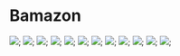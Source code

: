 # Bamazon
![](https://github.com/Ruchita-G/Bamazon/blob/master/images/img1.png);
![](https://github.com/Ruchita-G/Bamazon/blob/master/images/img2.png);
![](https://github.com/Ruchita-G/Bamazon/blob/master/images/img3.png);
![](https://github.com/Ruchita-G/Bamazon/blob/master/images/img4.png);
![](https://github.com/Ruchita-G/Bamazon/blob/master/images/img5.png);
![](https://github.com/Ruchita-G/Bamazon/blob/master/images/img6.png);
![](https://github.com/Ruchita-G/Bamazon/blob/master/images/img7.png);
![](https://github.com/Ruchita-G/Bamazon/blob/master/images/img8.png);
![](https://github.com/Ruchita-G/Bamazon/blob/master/images/img9.png);
![](https://github.com/Ruchita-G/Bamazon/blob/master/images/img10.png);
![](https://github.com/Ruchita-G/Bamazon/blob/master/images/img11.png);
![](https://github.com/Ruchita-G/Bamazon/blob/master/images/img12.png);
